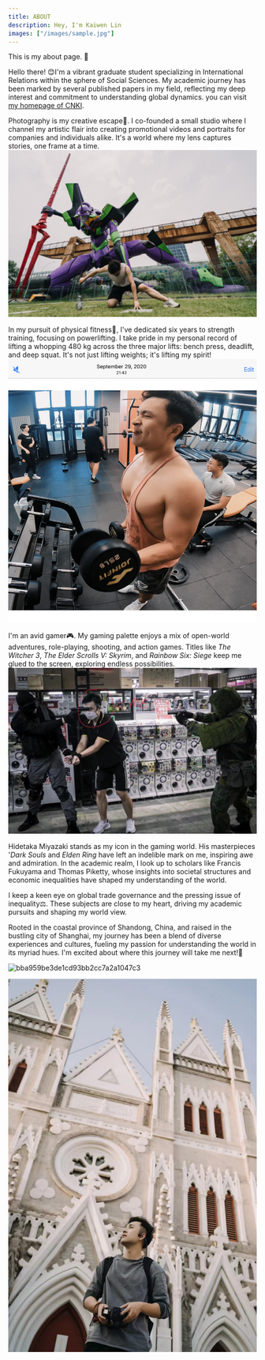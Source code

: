 ```yaml
---
title: ABOUT
description: Hey, I'm Kaiwen Lin
images: ["/images/sample.jpg"]
---
```


This is my about page. :wave:

Hello there! 😊I'm a vibrant graduate student specializing in International Relations within the sphere of Social Sciences. My academic journey has been marked by several published papers in my field, reflecting my deep interest and commitment to understanding global dynamics. you can visit [my homepage of CNKI](https://kns.cnki.net/kcms2/author/detail?v=xBNwvqFr00JloK2qyM4XitHR1JT7ASD_EIpf0YZDTbZmTOdTST4KuKP40KzHTz89vYW28rGD2NiyRBaXJdzJM-TX8Yewk0esMcEUqbszK19fhlLTW-gMXpFqy6yYyENC&uniplatform=NZKPT&language=CHS).

Photography is my creative escape📸. I co-founded a small studio where I channel my artistic flair into creating promotional videos and portraits for companies and individuals alike. It's a world where my lens captures stories, one frame at a time.![phome](./assets/phome.jpg)

In my pursuit of physical fitness💪, I've dedicated six years to strength training, focusing on powerlifting. I take pride in my personal record of lifting a whopping 480 kg across the three major lifts: bench press, deadlift, and deep squat. It's not just lifting weights; it's lifting my spirit!![gympho](./assets/gympho.jpg)

I'm an avid gamer🎮. My gaming palette enjoys a mix of open-world adventures, role-playing, shooting, and action games. Titles like *The Witcher 3*, *The Elder Scrolls V: Skyrim*, and *Rainbow Six: Siege* keep me glued to the screen, exploring endless possibilities.![cos-me](./assets/cos-me.jpg)

Hidetaka Miyazaki stands as my icon in the gaming world. His masterpieces '*Dark Souls* and *Elden Ring* have left an indelible mark on me, inspiring awe and admiration. In the academic realm, I look up to scholars like Francis Fukuyama and Thomas Piketty, whose insights into societal structures and economic inequalities have shaped my understanding of the world.

I keep a keen eye on global trade governance and the pressing issue of inequality⚖️. These subjects are close to my heart, driving my academic pursuits and shaping my world view.

Rooted in the coastal province of Shandong, China, and raised in the bustling city of Shanghai, my journey has been a blend of diverse experiences and cultures, fueling my passion for understanding the world in its myriad hues. I'm excited about where this journey will take me next!🌟

![bba959be3de1cd93bb2cc7a2a1047c3](./assets/bba959be3de1cd93bb2cc7a2a1047c3.jpg)

![03b358edf403ce0f1262c87d8f8b6ff](./assets/03b358edf403ce0f1262c87d8f8b6ff.jpg)